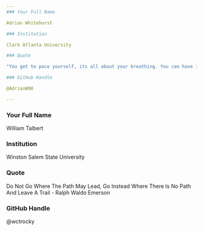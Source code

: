 ```yaml
---
### Your Full Name

Adrian Whitehurst

### Institution

Clark Atlanta University

### Quote

"You got to pace yourself, its all about your breathing. You can have it all, its all about your reason!" - Nipsey Hussle

### GitHub Handle

@AdrianW90

---
```

### Your Full Name
William Talbert

### Institution

Winston Salem State University

### Quote

Do Not Go Where The Path May Lead, Go Instead Where There Is No Path And Leave A Trail - Ralph Waldo Emerson

### GitHub Handle

@wctrocky
